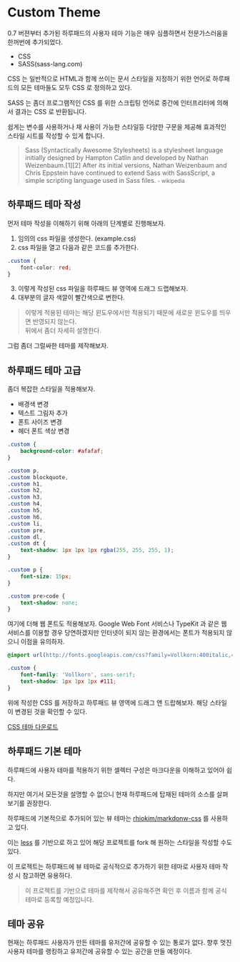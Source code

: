 # Custom Theme

0.7 버젼부터 추가된 하루패드의 사용자 테마 기능은 매우 심플하면서 전문가스러움을 한꺼번에 추가되었다.

* CSS
* SASS(sass-lang.com)

CSS 는 일반적으로 HTML과 함께 쓰이는 문서 스타일을 지정하기 위한 언어로 하루패드의 모든 테마들도 모두 CSS 로 정의하고 있다.

SASS 는 좀더 프로그램적인 CSS 를 위한 스크립팅 언어로 중간에 인터프리터에 의해서 결과는 CSS 로 반환됩니다. 

쉽게는 변수를 사용하거나 재 사용이 가능한 스타일등 다양한 구문을 제공해 효과적인 스타일 시트를 작성할 수 있게 합니다.

> Sass (Syntactically Awesome Stylesheets) is a stylesheet language initially designed by Hampton Catlin and developed by Nathan Weizenbaum.[1][2] After its initial versions, Nathan Weizenbaum and Chris Eppstein have continued to extend Sass with SassScript, a simple scripting language used in Sass files.
> <small>- wikipedia</small>

## 하루패드 테마 작성

먼저 테마 작성을 이해하기 위해 아래의 단계별로 진행해보자.

1. 임의의 css 파일을 생성한다. (example.css)
2. css 파일을 열고 다음과 같은 코드를 추가한다.
```css
.custom {
	font-color: red;
}
```
3. 이렇게 작성된 css 파일을 하루패드 뷰 영역에 드래그 드랩해보자.
4. 대부분의 글자 색깔이 빨간색으로 변한다.

> 이렇게 적용된 테마는 해당 윈도우에서만 적용되기 때문에 새로운 윈도우를 띄우면 반영되지 않는다.  
> 뒤에서 좀더 자세히 설명한다.

그럼 좀더 그럴싸한 테마를 제작해보자.

## 하루패드 테마 고급

좀더 복잡한 스타일을 적용해보자.

* 배경색 변경
* 텍스트 그림자 추가
* 폰트 사이즈 변경
* 헤더 폰트 색상 변경

```css
.custom {
	background-color: #afafaf;
}

.custom p, 
.custom blockquote, 
.custom h1, 
.custom h2, 
.custom h3, 
.custom h4, 
.custom h5, 
.custom h6, 
.custom li, 
.custom pre, 
.custom dl, 
.custom dt {
	text-shadow: 1px 1px 1px rgba(255, 255, 255, 1);
}

.custom p {
	font-size: 15px;
}

.custom pre>code {
	text-shadow: none;
}
```

여기에 더해 웹 폰트도 적용해보자. Google Web Font 서비스나 TypeKit 과 같은 웹 서비스를 이용할 경우 당연하겠지만 인터넷이 되지 않는 환경에서는 폰트가 적용되지 않으니 이점을 유의하자.

```css
@import url(http://fonts.googleapis.com/css?family=Vollkorn:400italic,400,700);

.custom {
	font-family: 'Vollkorn', sans-serif;
	text-shadow: 1px 1px 1px #111;
}
```

위에 작성한 CSS 를 저장하고 하루패드 뷰 영역에 드래그 앤 드랍해보자. 해당 스타일이 변경된 것을 확인할 수 있다.

[CSS 테마 다운로드](/docs/preference-custom-theme/res/example.css)

## 하루패드 기본 테마

하루패드에 사용자 테마를 적용하기 위한 셀렉터 구성은 마크다운을 이해하고 있어야 쉽다. 

하지만 여기서 모든것을 설명할 수 없으니 현재 하루패드에 탑재된 테마의 소스를 살펴보기를 권장한다.

하루패드에 기본적으로 추가되어 있는 뷰 테마는 [rhiokim/markdonw-css](https://github.com/rhiokim/markdown-css) 를 사용하고 있다.

이는 [less](http://lesscss.org) 를 기반으로 하고 있어 해당 프로젝트를 fork 해 원하는 스타일을 작성할 수도 있다.

이 프로젝트는 하루패드에 뷰 테마로 공식적으로 추가하기 위한 테마로 사용자 테마 작성 시 참고하면 유용하다.

> 이 프로젝트를 기반으로 테마를 제작해서 공유해주면 확인 후 이름과 함께 공식 테마로 등록할 예정입니다.

## 테마 공유

현재는 하루패드 사용자가 만든 테마를 유저간에 공유할 수 있는 통로가 없다. 향후 멋진 사용자 테마를 랭킹하고 유저간에 공유할 수 있는 공간을 만들 예정이다.